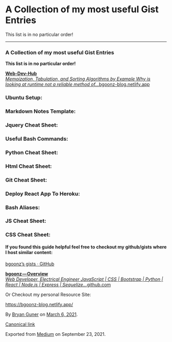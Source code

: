 # A Collection of my most useful Gist Entries

This list is in no particular order!

---

### A Collection of my most useful Gist Entries

**This list is in no particular order!**

<a href="https://bgoonz-blog.netlify.app/" class="markup--anchor markup--mixtapeEmbed-anchor" title="https://bgoonz-blog.netlify.app/"><strong>Web-Dev-Hub</strong><br />
<em>Memoization, Tabulation, and Sorting Algorithms by Example Why is looking at runtime not a reliable method of…</em>bgoonz-blog.netlify.app</a><a href="https://bgoonz-blog.netlify.app/" class="js-mixtapeImage mixtapeImage u-ignoreBlock"></a>

### Ubuntu Setup:

### Markdown Notes Template:

### Jquery Cheat Sheet:

### Useful Bash Commands:

### Python Cheat Sheet:

### Html Cheat Sheet:

### Git Cheat Sheet:

### Deploy React App To Heroku:

### Bash Aliases:

### JS Cheat Sheet:

### CSS Cheat Sheet:

#### If you found this guide helpful feel free to checkout my github/gists where I host similar content:

<a href="https://gist.github.com/bgoonz" class="markup--anchor markup--p-anchor">bgoonz’s gists · GitHub</a>

<a href="https://github.com/bgoonz" class="markup--anchor markup--mixtapeEmbed-anchor" title="https://github.com/bgoonz"><strong>bgoonz — Overview</strong><br />
<em>Web Developer, Electrical Engineer JavaScript | CSS | Bootstrap | Python | React | Node.js | Express | Sequelize…</em>github.com</a><a href="https://github.com/bgoonz" class="js-mixtapeImage mixtapeImage u-ignoreBlock"></a>

Or Checkout my personal Resource Site:

<a href="https://bgoonz-blog.netlify.app/" class="markup--anchor markup--p-anchor">https://bgoonz-blog.netlify.app/</a>

By <a href="https://medium.com/@bryanguner" class="p-author h-card">Bryan Guner</a> on [March 6, 2021](https://medium.com/p/f4314f3ba3ab).

<a href="https://medium.com/@bryanguner/a-collection-of-my-most-useful-gist-entries-f4314f3ba3ab" class="p-canonical">Canonical link</a>

Exported from [Medium](https://medium.com) on September 23, 2021.
